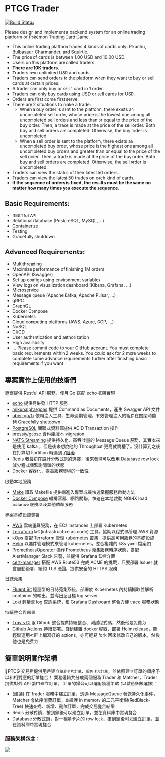 # PTCG Trader
[![Build Status](https://travis-ci.com/XiaoXiaoSN/ptcg_trader.svg?branch=master)](https://travis-ci.com/XiaoXiaoSN/ptcg_trader)

Please design and implement a backend system for an online trading platform of Pokémon Trading Card Game.
- This online trading platform trades 4 kinds of cards only: Pikachu, Bulbasaur, Charmander, and Squirtle.
- The price of cards is between 1.00 USD and 10.00 USD.
- Users on this platform are called traders.
- **There are 10K traders.**
- Traders own unlimited USD and cards.
- Traders can send orders to the platform when they want to buy or sell cards at certain prices.
- A trader can only buy or sell 1 card in 1 order.
- Traders can only buy cards using USD or sell cards for USD.
- Orders are first come first serve.
- There are 2 situations to make a trade:
    - When a buy order is sent to the platform, there exists an uncompleted sell order, whose price is the lowest one among all uncompleted sell orders and less than or equal to the price of the buy order. Then, a trade is made at the price of the sell order. Both buy and sell orders are completed. Otherwise, the buy order is uncompleted.
    - When a sell order is sent to the platform, there exists an uncompleted buy order, whose price is the highest one among all uncompleted buy orders and greater than or equal to the price of the sell order. Then, a trade is made at the price of the buy order. Both buy and sell orders are completed. Otherwise, the sell order is uncompleted.
- Traders can view the status of their latest 50 orders.
- Traders can view the latest 50 trades on each kind of cards.
- **If the sequence of orders is fixed, the results must be the same no matter how many times you execute the sequence.**

## Basic Requirements:
- RESTful API
- Relational database (PostgreSQL, MySQL, ...)
- Containerize
- Testing
- Gracefully shutdown
## Advanced Requirements:
- Multithreading
- Maximize performance of finishing 1M orders
- OpenAPI (Swagger)
- Set up configs using environment variables
- View logs on visualization dashboard (Kibana, Grafana, ...)
- Microservice
- Message queue (Apache Kafka, Apache Pulsar, ...)
- gRPC
- GraphQL
- Docker Compose
- Kubernetes
- Cloud computing platforms (AWS, Azure, GCP, ...) 
- NoSQL
- CI/CD
- User authentication and authorization
- High availability
- ...
Please commit code to your GitHub account.
You must complete basic requirements within 2 weeks. You could ask for 2 more weeks to complete some advance requirements further after finishing basic requirements if you want

## 專案實作上使用的技術們

專案提供 Restful API 服務，使用 Go 搭配 echo 框架實現
- [echo](https://github.com/labstack/echo) 提供高併發 HTTP 服務
- [mikunalpha/goas](https://github.com/mikunalpha/goas) 提供 Command as Documents，產生 Swagger API 文件
- [uber-go/fx](https://github.com/uber-go/fx) 依賴注入工具、生命週期管理，有效管理注入的組件在關閉時能夠 Gracefully shutdown
- [PostgreSQL](https://www.postgresql.org/) 關聯式資料庫提供 ACID Transaction 操作
- [pressly/goose](https://github.com/pressly/goose) 資料庫版本 Migration
- [NATS Streaming](https://github.com/nats-io/nats-streaming-server) 提供持久化、高吞吐量的 Message Queue 服務，其實本來是使用 kafka ，但是後來想說他的 Throughput 更高就跳槽了。沒計算到之後在打算切 Partition 時遇到了[阻礙](https://github.com/nats-io/nats-streaming-server/issues/524)
- [Redis](https://redis.io/) 我最初在設計分散式鎖的選擇，後來發現可以改用 Database row lock 減少程式頻繁詢問鎖的狀態
- Docker 容器化，提高服務環境的一致性

啟動本地服務
- [Make](https://www.gnu.org/software/make/) 讀取 Makefile 提供新進入專案成員快速掌握服務啟動方法
- [Docker Compose](https://docs.docker.com/compose/) 編排容器、網路關聯，快速在本地啟動 NGINX load balance 服務以及其他依賴服務

專案基礎設施部署
- [AWS](https://aws.amazon.com/tw/) 雲端運算服務，在 EC2 instances 上部署 Kubernetes
- [Terraform](https://www.terraform.io/) IaC(infrastructure as code) 工具，協助以程式碼管理 AWS 資源
- [kOps](https://github.com/kubernetes/kops) 搭配 Terraform 管理 kubernetes 叢集，提供高可用服務的基礎設施
- [Helm](https://helm.sh/) 以套件管理模式來管理 kubernetes，整合複雜的 k8s yaml 檔案們
- [PrometheusOperator](https://github.com/prometheus-operator/prometheus-operator) 操作 Prometheus 蒐集服務時序狀態，搭配 AlertManager Slack 告警，並提供 Grafana 監控介面
- [cert-manager](https://cert-manager.io/) 搭配 AWS Route53 完成 ACME 的挑戰，只要部署 Issuer 就會自動簽署、續約 TLS 憑證，提供安全的 HTTPS 服務

日誌蒐集
- [Fluent Bit](https://fluentbit.io/) 輕量型的日誌蒐集系統，部署於 Kubernetes 內持續抓取並解析 container 的輸出，並導出至目標 log server
- [Loki](https://grafana.com/oss/loki/) 輕量型 log 查詢系統，和 Grafana Dashboard 整合方便 trace 服務狀態

持續整合與部署
- [Travis CI](https://travis-ci.org/) 跟 Github 整合提供持續整合、測試程式碼，然後他是免費ㄉ
- [Github Actions](https://github.com/features/actions) 持續部署。自動建置 docker 容器、部署 Helm release，能輕鬆運用社群上編寫好的 actions，亦可輕易 fork 回來修改自己的版本，然後他也是免費ㄉ 

## 簡單說明實作架構
PTCG 交易所提供用戶建立`購買卡片訂單`、`販售卡片訂單`，並依照建立訂單的順序予以和相對應的訂單搓合！
業務邏輯共分成兩個服務 Trader 和 Matcher，Trader 提供對外 API 接口建立訂單，
訂單的撮合可以選用幾種策略 (以啟動參數選擇)：
- (建議) 在 Trader 服務中建立訂單，透過 MessageQueue 發送持久化事件，Matcher 會依序消費訂單，並維護 in memory 的二元平衡樹(RedBlack-Tree) 快速查找、新增、刪除訂單，完成交易搓合結果
- Redis 分散式鎖，搶到鎖後可以建立訂單，並在資料庫中實現搓合
- Database 分散式鎖，對一種類卡片的 row lock，搶到鎖後可以建立訂單，並在資料庫中實現搓合

### 服務架構包含：
![](http://www.plantuml.com/plantuml/proxy?cache=no&src=https://raw.githubusercontent.com/XiaoXiaoSN/ptcg_trader/master/documents/architecture.puml)
